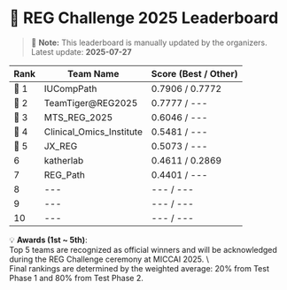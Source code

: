 # 🏅 REG Challenge 2025 Leaderboard

> 📌 **Note:** This leaderboard is manually updated by the organizers.  
> Latest update: **2025-07-27**

| Rank | Team Name        | Score (Best / Other) |
|------|------------------|--------------------|
| 🥇 1 | IUCompPath          | 0.7906 / 0.7772          |
| 🥈 2 | TeamTiger@REG2025          | 0.7777 / ---        |
| 🥉 3 | MTS_REG_2025          | 0.6046 / ---          |
| 🏅 4 | Clinical_Omics_Institute          | 0.5481 / ---        |
| 🏅 5 | JX_REG          | 0.5073 / ---        |
| 6    | katherlab          | 0.4611 / 0.2869        |
| 7    | REG_Path          | 0.4401 / ---        |
| 8    | ---          | --- / ---        |
| 9    | ---          | --- / ---        |
| 10   | ---          | --- / ---        |

💡 **Awards (1st ~ 5th)**:  
Top 5 teams are recognized as official winners and will be acknowledged during the REG Challenge ceremony at MICCAI 2025. \\  
Final rankings are determined by the weighted average: 20% from Test Phase 1 and 80% from Test Phase 2.  

